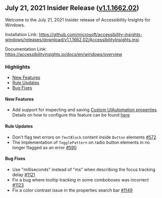## July 21, 2021 Insider Release ([v1.1.1662.02](https://github.com/Microsoft/accessibility-insights-windows/releases/tag/v1.1.1662.02))

Welcome to the July 21, 2021 Insider release of Accessibility Insights for Windows.

Installation Link: https://github.com/microsoft/accessibility-insights-windows/releases/download/v1.1.1662.02/AccessibilityInsights.msi

Documentation Link: https://accessibilityinsights.io/docs/en/windows/overview

### Highlights

- [New Features](#new-features)
- [Rule Updates](#rule-updates)
- [Bug Fixes](#bug-fixes)

#### New Features

- Add support for inspecting and saving [Custom UIAutomation properties](https://docs.microsoft.com/en-us/windows/win32/winauto/uiauto-propertiesoverview). Details on how to configure this feature can be found [here](https://accessibilityinsights.io/docs/en/windows/reference/faq/#does-accessibility-insights-for-windows-support-custom-ui-automation-properties)

#### Rule Updates

- Don't flag text errors on `TextBlock` content inside `Button` elements [#572](https://github.com/microsoft/axe-windows/issues/572)
- The implementation of `TogglePattern` on radio button elements in no longer flagged as an error [#590](https://github.com/microsoft/axe-windows/issues/590)

#### Bug Fixes

- Use "milliseconds" instead of "ms" when describing the focus tracking delay [#1121](https://github.com/microsoft/accessibility-insights-windows/issues/1121)
- Fix a bug where tooltip tracking in some comboboxes was incorrect [#1123](https://github.com/microsoft/accessibility-insights-windows/pull/1123)
- Fix a color contrast issue in the properties search bar [#1149](https://github.com/microsoft/accessibility-insights-windows/pull/1149)
